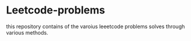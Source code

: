 # Leetcode-problems
this repository contains of the varoius leeetcode problems solves through various methods.
